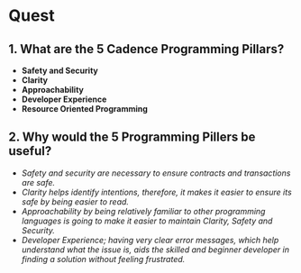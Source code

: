 # Quest

## 1. What are the 5 Cadence Programming Pillars?

* **Safety and Security**
* **Clarity**
* **Approachability**
* **Developer Experience**
* **Resource Oriented Programming**

## 2. Why would the 5 Programming Pillers be useful?

* *Safety and security are necessary to ensure contracts and transactions are safe.*
* *Clarity helps identify intentions, therefore, it makes it easier to ensure its safe by being easier to read.*
* *Approachability by being relatively familiar to other programming languages is going to make it easier to maintain Clarity, Safety and Security.*
* *Developer Experience; having very clear error messages, which help understand what the issue is, aids the skilled and beginner developer in finding a solution without feeling frustrated.*
